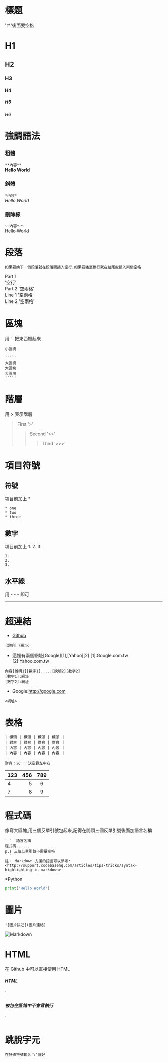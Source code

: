 # 標題
'＃'後面要空格
# H1
## H2
### H3
#### H4
##### H5
###### H6

# 強調語法
### 粗體
`**內容**`  
**Hello World**  

### 斜體
`*內容*`  
*Hello World*

### 刪除線
`~~內容～～`  
~~Hello World~~

# 段落
`如果要換下一個段落就在段落間插入空行,如果要強至換行就在結尾處插入兩個空格`

Part 1  
'空行'  
Part 2 '空兩格'  
Line 1 '空兩格'  
Line 2 '空兩格'

# 區塊  
用 `` 把東西框起來

`小區塊`

```
'```'
大區塊
大區塊
大區塊
'```'
```

# 階層
用 > 表示階層
>First '>'
>>Second '>>'
>>>Third '>>>'

# 項目符號
## 符號
項目前加上 *  
```
* one
* two
* three
```
## 數字  
項目前加上 1. 2. 3.  
```
1.
2.
3.
```
## 水平線  
用 - - - 即可

---

# 超連結

* [Github](https://github.com/)  

```
[說明]（網址）
```

* 這裡有兩個網址[Google][1],[Yahoo][2]
[1]:Google.com.tw
[2]:Yahoo.com.tw
```
內容[說明1][數字1].....[說明2][數字2]  
[數字1]:網址  
[數字2]:網址
```  

* Google:<http://google.com>
```
<網址>
```

# 表格
```
| 標頭 | 標頭 | 標頭 | 標頭 ｜
| 對齊 | 對齊 | 對齊 | 對齊 ｜
| 內容 | 內容 | 內容 | 內容 ｜  
| 內容 | 內容 | 內容 | 內容 ｜

對齊：以'：'決定靠左中右
```  
| 123 | 456 | 789 |
| :-- | --: | :-: |
| 4   | 5   | 6   |
| 7   | 8   | 9   |

# 程式碼
像寫大區塊,用三個反單引號包起來,記得在開頭三個反單引號後面加語言名稱
```
` ` `語言名稱
程式碼......
p.s 三個反單引號不需要空格
` ` `
註： Markdown 支援的語言可以參考:<http://support.codebasehq.com/articles/tips-tricks/syntax-highlighting-in-markdown>

```  
*Python  
```py
print('Hello World')
```

# 圖片
```
![圖片描述](圖片連結)
```
![Markdown](https://upload.wikimedia.org/wikipedia/commons/thumb/4/48/Markdown-mark.svg/208px-Markdown-mark.svg.png)

# HTML
在 Github 中可以直接使用 HTML  
<h5>HTML</h3>
`<h5>被包在區塊中不會背執行</h3>`

# 跳脫字元
`在特殊符號輸入'\'就好`
